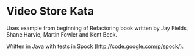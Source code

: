 Video Store Kata
================

Uses example from beginning of Refactoring book written by Jay Fields,
Shane Harvie, Martin Fowler and Kent Beck.

Written in Java with tests in Spock (http://code.google.com/p/spock/).
